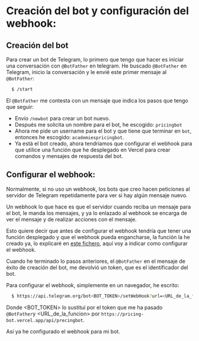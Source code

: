 # Creación del bot y configuración del webhook:

## Creación del bot
Para crear un bot de Telegram, lo primero que tengo que hacer es iniciar una conversación con ```@BotFather``` en telegram. He buscado ```@BotFather``` en Telegram, inicio la conversación y le envié este primer mensaje al ```@BotFather```:
```bash
  $ /start
```

El ```@BotFather``` me contesta con un mensaje que indica los pasos que tengo que seguir:
  - Envío ```/newbot``` para crear un bot nuevo.
  - Después me solicita un nombre para el bot, he escogido: ```pricingbot```
  - Ahora me pide un username para el bot y que tiene que terminar en ```bot```, entonces he escogido: ```academiespricingbot```.
  - Ya está el bot creado, ahora tendríamos que configurar el webhook para que utilice una función que he desplegado en Vercel para crear comandos y mensajes de respuesta del bot.

## Configurar el webhook:
Normalmente, si no uso un webhook, los bots que creo hacen peticiones al servidor de Telegram repetidamente para ver si hay algún mensaje nuevo.

Un webhook lo que hace es que el servidor cuando reciba un mensaje para el bot, le manda los mensajes, y ya lo enlazado al webhook se encarga de ver el mensaje y de realizar acciones con el mensaje.

Esto quiere decir que antes de configurar el webhook tendría que tener una función desplegado y que el webhook pueda engancharse, la función la he creado ya, lo explicaré en [este fichero](botFuncion.md), aquí voy a indicar como configurar el webhook.

Cuando he terminado lo pasos anteriores, el ```@BotFather``` en el mensaje de éxito de creación del bot, me devolvió un token, que es el identificador del bot.

Para configurar el webhook, simplemente en un navegador, he escrito:
```bash
  $ https://api.telegram.org/bot<BOT_TOKEN>/setWebHook?url=<URL_de_la_funcion>
```

Donde <BOT_TOKEN> lo sustituí por el token que me ha pasado ```@BotFather```y <URL_de_la_funcion> por ```https://pricing-bot.vercel.app/api/precingbot```.

Así ya he configurado el webhook para mi bot.
